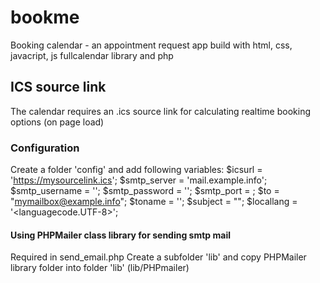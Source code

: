 # bookme

Booking calendar - an appointment request app build with html, css, javacript, js fullcalendar library and php

## ICS source link
The calendar requires an .ics source link for calculating realtime booking options (on page load)
 
### Configuration
Create a folder 'config' and add following variables:
$icsurl = '<https://mysourcelink.ics>';
$smtp_server = 'mail.example.info';
$smtp_username = '<mysmtpusername>';
$smtp_password = '<mysmtppassword>';
$smtp_port = <portnumber>;
$to = "<mymailbox@example.info>";
$toname = '<receivername>';
$subject = "<messagetitle>";
$locallang = '<languagecode.UTF-8>';

#### Using PHPMailer class library for sending smtp mail
Required in send_email.php
Create a subfolder 'lib' and copy PHPMailer library folder into folder 'lib' (lib/PHPmailer)
